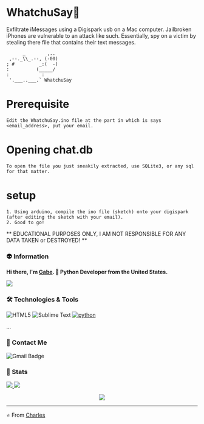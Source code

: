 # WhatchuSay🤔
Exfiltrate iMessages using a Digispark usb on a Mac computer. Jailbroken iPhones are vulnerable to an attack like such.
Essentially, spy on a victim by stealing there file that contains their text messages. 
```
      _        ,..
 ,--._\\_.--, (-00)
; #         _:(  -)
:          (_____/
:            :
 '.___..___.` WhatchuSay
```

# Prerequisite
```
Edit the WhatchuSay.ino file at the part in which is says <email_address>, put your email. 
```
# Opening chat.db
```
To open the file you just sneakily extracted, use SQLite3, or any sql for that matter.
```
# setup
```
1. Using arduino, compile the ino file (sketch) onto your digispark (after editing the sketch with your email). 
2. Good to go!

```

** EDUCATIONAL PURPOSES ONLY, I AM NOT RESPONSIBLE FOR ANY DATA TAKEN or DESTROYED! **

### 👽 Information
**Hi there, I'm [Gabe](https://github.com/CharlesTheGreat77). 👋 Python Developer from the United States.** 

[<img src ="https://img.shields.io/badge/🌐-CharlesTheGreat77.github.io-%23.svg?style=for-the-badge&logo=&logoColor=white%22">](https://CharlesTheGreat77.github.io/)

### 🛠 Technologies & Tools

![HTML5](https://img.shields.io/badge/-HTML5-E34F26?style=flat-square&logo=html5&logoColor=white)
![Sublime Text](https://img.shields.io/badge/-Sublime-4B4B4B?style=flat-square&logo=sublime-text&logoColor=FF9800)
<a href="https://github.com/priyanshumay"><img src="https://img.shields.io/badge/python-FFFF00.svg?style=for-the-badge&logo=python&logoColor=0768a8&labelColor=ffffff" alt="python"></a>

...

### 💬 Contact Me 

![Gmail Badge](https://img.shields.io/badge/-doobthegoober@gmail.com-c14438?style=flat-square&logo=Gmail&logoColor=white)

### 🚦 Stats

<a href="https://github.com/CharlesTheGreat77">
  <img src="https://github-readme-stats.vercel.app/api?username=CharlesTheGreat77&show_icons=true&hide=commits" />
</a>
<a href="https://github.com/CharlesTheGreat77">
  <img src="https://github-readme-stats.vercel.app/api/top-langs/?username=CharlesTheGreat77&layout=compact" />
</a>

<p align="center"> 
  <img src="https://profile-counter.glitch.me/CharlesTheGreat77/count.svg" />
</p>

---
⭐️ From [Charles](https://github.com/CharlesTheGreat77)
